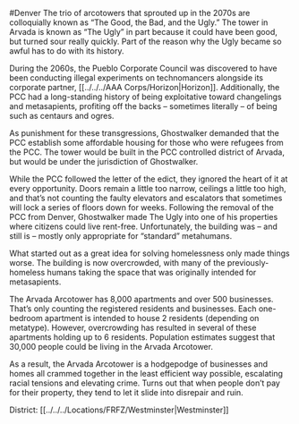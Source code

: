 #Denver 
The trio of arcotowers that sprouted up in the 2070s are colloquially known as “The Good, the Bad, and the Ugly.” The tower in Arvada is known as “The Ugly” in part because it could have been good, but turned sour really quickly. Part of the reason why the Ugly became so awful has to do with its history.  
  
During the 2060s, the Pueblo Corporate Council was discovered to have been conducting illegal experiments on technomancers alongside its corporate partner, [[../../../AAA Corps/Horizon|Horizon]]. Additionally, the PCC had a long-standing history of being exploitative toward changelings and metasapients, profiting off the backs – sometimes literally – of being such as centaurs and ogres.  
  
As punishment for these transgressions, Ghostwalker demanded that the PCC establish some affordable housing for those who were refugees from the PCC. The tower would be built in the PCC controlled district of Arvada, but would be under the jurisdiction of Ghostwalker.  
  
While the PCC followed the letter of the edict, they ignored the heart of it at every opportunity. Doors remain a little too narrow, ceilings a little too high, and that’s not counting the faulty elevators and escalators that sometimes will lock a series of floors down for weeks. Following the removal of the PCC from Denver, Ghostwalker made The Ugly into one of his properties where citizens could live rent-free. Unfortunately, the building was – and still is – mostly only appropriate for “standard” metahumans.  
  
What started out as a great idea for solving homelessness only made things worse. The building is now overcrowded, with many of the previously-homeless humans taking the space that was originally intended for metasapients.  
  
The Arvada Arcotower has 8,000 apartments and over 500 businesses. That’s only counting the registered residents and businesses. Each one-bedroom apartment is intended to house 2 residents (depending on metatype). However, overcrowding has resulted in several of these apartments holding up to 6 residents. Population estimates suggest that 30,000 people could be living in the Arvada Arcotower.  
  
As a result, the Arvada Arcotower is a hodgepodge of businesses and homes all crammed together in the least efficient way possible, escalating racial tensions and elevating crime. Turns out that when people don’t pay for their property, they tend to let it slide into disrepair and ruin.

District: [[../../../Locations/FRFZ/Westminster|Westminster]]